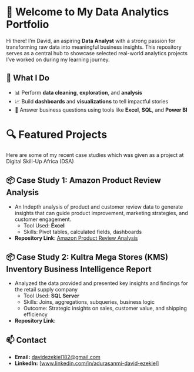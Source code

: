 # 👋 Welcome to My Data Analytics Portfolio
Hi there! I’m David, an aspiring **Data Analyst** with a strong passion for transforming raw data into meaningful business insights. This repository serves as a central hub to showcase selected real-world analytics projects I’ve worked on during my learning journey.

## 🚀 What I Do
- 📊 Perform **data cleaning**, **exploration**, and **analysis**
- 📈 Build **dashboards** and **visualizations** to tell impactful stories
- 🧠 Answer business questions using tools like **Excel**, **SQL**, and **Power BI**

# 🔍 Featured Projects
Here are some of my recent case studies which was given as a project at Digital Skill-Up Africa (DSA)

## 📦 Case Study 1: Amazon Product Review Analysis
  - An Indepth analysis of product and customer review data to generate insights that can guide product improvement, marketing strategies, and customer engagement.
    - Tool Used: **Excel**
    - Skills: Pivot tables, calculated fields, dashboards
  - **Repository Link**: [Amazon Product Review Analysis](https://github.com/david-theking/Amazon-Product-Review-Analysis.git)

## 📦 Case Study 2: Kultra Mega Stores (KMS) Inventory Business Intelligence Report
- Analyzed the data provided and presented key insights and findings for the retail supply company
    - Tool Used: **SQL Server**
    - Skills: Joins, aggregations, subqueries, business logic
    - Outcome: Strategic insights on sales, customer value, and shipping efficiency
- **Repository Link**:


## 📫 Contact

- **Email:** davidezekiel182@gmail.com  
- **LinkedIn:** [www.linkedin.com/in/adurasanmi-david-ezekiel]

